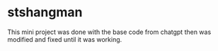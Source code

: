 # stshangman

This mini project was done with the base code from chatgpt then was modified and fixed until it was working.
